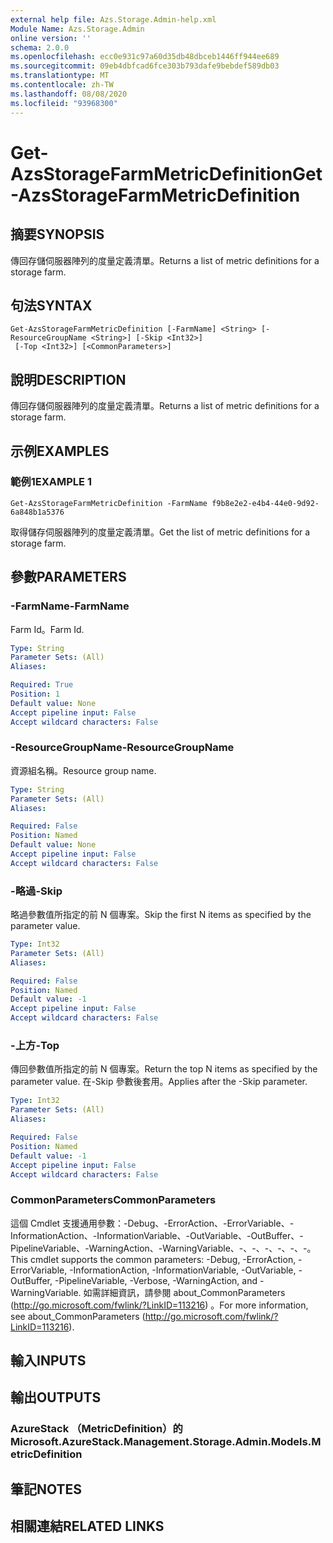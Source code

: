 ```yaml
---
external help file: Azs.Storage.Admin-help.xml
Module Name: Azs.Storage.Admin
online version: ''
schema: 2.0.0
ms.openlocfilehash: ecc0e931c97a60d35db48dbceb1446ff944ee689
ms.sourcegitcommit: 09eb4dbfcad6fce303b793dafe9bebdef589db03
ms.translationtype: MT
ms.contentlocale: zh-TW
ms.lasthandoff: 08/08/2020
ms.locfileid: "93968300"
---
```

# <span data-ttu-id="10710-101">Get-AzsStorageFarmMetricDefinition</span><span class="sxs-lookup"><span data-stu-id="10710-101">Get-AzsStorageFarmMetricDefinition</span></span>

## <span data-ttu-id="10710-102">摘要</span><span class="sxs-lookup"><span data-stu-id="10710-102">SYNOPSIS</span></span>
<span data-ttu-id="10710-103">傳回存儲伺服器陣列的度量定義清單。</span><span class="sxs-lookup"><span data-stu-id="10710-103">Returns a list of metric definitions for a storage farm.</span></span>

## <span data-ttu-id="10710-104">句法</span><span class="sxs-lookup"><span data-stu-id="10710-104">SYNTAX</span></span>

```
Get-AzsStorageFarmMetricDefinition [-FarmName] <String> [-ResourceGroupName <String>] [-Skip <Int32>]
 [-Top <Int32>] [<CommonParameters>]
```

## <span data-ttu-id="10710-105">說明</span><span class="sxs-lookup"><span data-stu-id="10710-105">DESCRIPTION</span></span>
<span data-ttu-id="10710-106">傳回存儲伺服器陣列的度量定義清單。</span><span class="sxs-lookup"><span data-stu-id="10710-106">Returns a list of metric definitions for a storage farm.</span></span>

## <span data-ttu-id="10710-107">示例</span><span class="sxs-lookup"><span data-stu-id="10710-107">EXAMPLES</span></span>

### <span data-ttu-id="10710-108">範例1</span><span class="sxs-lookup"><span data-stu-id="10710-108">EXAMPLE 1</span></span>
```
Get-AzsStorageFarmMetricDefinition -FarmName f9b8e2e2-e4b4-44e0-9d92-6a848b1a5376
```

<span data-ttu-id="10710-109">取得儲存伺服器陣列的度量定義清單。</span><span class="sxs-lookup"><span data-stu-id="10710-109">Get the list of metric definitions for a storage farm.</span></span>

## <span data-ttu-id="10710-110">參數</span><span class="sxs-lookup"><span data-stu-id="10710-110">PARAMETERS</span></span>

### <span data-ttu-id="10710-111">-FarmName</span><span class="sxs-lookup"><span data-stu-id="10710-111">-FarmName</span></span>
<span data-ttu-id="10710-112">Farm Id。</span><span class="sxs-lookup"><span data-stu-id="10710-112">Farm Id.</span></span>

```yaml
Type: String
Parameter Sets: (All)
Aliases:

Required: True
Position: 1
Default value: None
Accept pipeline input: False
Accept wildcard characters: False
```

### <span data-ttu-id="10710-113">-ResourceGroupName</span><span class="sxs-lookup"><span data-stu-id="10710-113">-ResourceGroupName</span></span>
<span data-ttu-id="10710-114">資源組名稱。</span><span class="sxs-lookup"><span data-stu-id="10710-114">Resource group name.</span></span>

```yaml
Type: String
Parameter Sets: (All)
Aliases:

Required: False
Position: Named
Default value: None
Accept pipeline input: False
Accept wildcard characters: False
```

### <span data-ttu-id="10710-115">-略過</span><span class="sxs-lookup"><span data-stu-id="10710-115">-Skip</span></span>
<span data-ttu-id="10710-116">略過參數值所指定的前 N 個專案。</span><span class="sxs-lookup"><span data-stu-id="10710-116">Skip the first N items as specified by the parameter value.</span></span>

```yaml
Type: Int32
Parameter Sets: (All)
Aliases:

Required: False
Position: Named
Default value: -1
Accept pipeline input: False
Accept wildcard characters: False
```

### <span data-ttu-id="10710-117">-上方</span><span class="sxs-lookup"><span data-stu-id="10710-117">-Top</span></span>
<span data-ttu-id="10710-118">傳回參數值所指定的前 N 個專案。</span><span class="sxs-lookup"><span data-stu-id="10710-118">Return the top N items as specified by the parameter value.</span></span>
<span data-ttu-id="10710-119">在-Skip 參數後套用。</span><span class="sxs-lookup"><span data-stu-id="10710-119">Applies after the -Skip parameter.</span></span>

```yaml
Type: Int32
Parameter Sets: (All)
Aliases:

Required: False
Position: Named
Default value: -1
Accept pipeline input: False
Accept wildcard characters: False
```

### <span data-ttu-id="10710-120">CommonParameters</span><span class="sxs-lookup"><span data-stu-id="10710-120">CommonParameters</span></span>
<span data-ttu-id="10710-121">這個 Cmdlet 支援通用參數：-Debug、-ErrorAction、-ErrorVariable、-InformationAction、-InformationVariable、-OutVariable、-OutBuffer、-PipelineVariable、-WarningAction、-WarningVariable、-、-、-、-、-、-。</span><span class="sxs-lookup"><span data-stu-id="10710-121">This cmdlet supports the common parameters: -Debug, -ErrorAction, -ErrorVariable, -InformationAction, -InformationVariable, -OutVariable, -OutBuffer, -PipelineVariable, -Verbose, -WarningAction, and -WarningVariable.</span></span> <span data-ttu-id="10710-122">如需詳細資訊，請參閱 about_CommonParameters (http://go.microsoft.com/fwlink/?LinkID=113216) 。</span><span class="sxs-lookup"><span data-stu-id="10710-122">For more information, see about_CommonParameters (http://go.microsoft.com/fwlink/?LinkID=113216).</span></span>

## <span data-ttu-id="10710-123">輸入</span><span class="sxs-lookup"><span data-stu-id="10710-123">INPUTS</span></span>

## <span data-ttu-id="10710-124">輸出</span><span class="sxs-lookup"><span data-stu-id="10710-124">OUTPUTS</span></span>

### <span data-ttu-id="10710-125">AzureStack （MetricDefinition）的</span><span class="sxs-lookup"><span data-stu-id="10710-125">Microsoft.AzureStack.Management.Storage.Admin.Models.MetricDefinition</span></span>

## <span data-ttu-id="10710-126">筆記</span><span class="sxs-lookup"><span data-stu-id="10710-126">NOTES</span></span>

## <span data-ttu-id="10710-127">相關連結</span><span class="sxs-lookup"><span data-stu-id="10710-127">RELATED LINKS</span></span>
